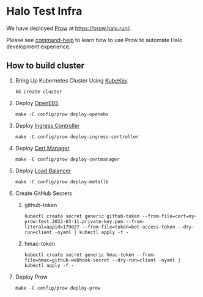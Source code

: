 # Halo Test Infra

We have deployed [Prow](https://prow.halo.run/) at <https://prow.halo.run/>.

Please see [command-help](https://prow.halo.run/command-help) to learn how to use Prow to automate Halo development
experience.

## How to build cluster

1. Bring Up Kubernetes Cluster Using [KubeKey](https://github.com/kubesphere/kubekey)

    ```shell
    kk create cluster
    ```

2. Deploy [OpenEBS](https://openebs.io/)

    ```shell
    make -C config/prow deploy-openebs
    ```

3. Deploy [Ingress Controller](https://kubernetes.github.io/ingress-nginx/)

    ```shell
    make -C config/prow deploy-ingress-controller
    ```

4. Deploy [Cert Manager](https://cert-manager.io/)

    ```shell
    make -C config/prow deploy-certmanager
    ```

5. Deploy [Load Balancer](https://metallb.universe.tf/)

    ```shell
    make -C config/prow deploy-metallb
    ```

6. Create GitHub Secrets

    1. github-token

       ```shell
       kubectl create secret generic github-token --from-file=cert=my-prow-test.2022-03-11.private-key.pem --from-literal=appid=179827 --from-file=token=bot-access-token --dry-run=client -oyaml | kubectl apply -f -
       ```

    2. hmac-token

       ```shell
       kubectl create secret generic hmac-token --from-file=hmac=github-webhook-secret --dry-run=client -oyaml | kubectl apply -f -
       ```

7. Deploy Prow

    ```shell
    make -C config/prow deploy-prow
    ```